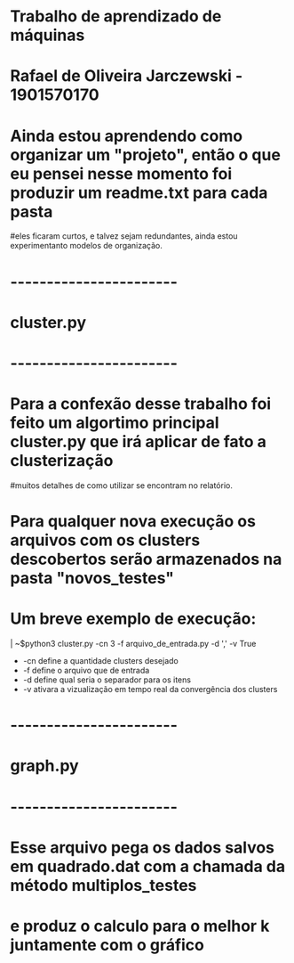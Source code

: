 # Trabalho de aprendizado de máquinas
# Rafael de Oliveira Jarczewski - 1901570170


# Ainda estou aprendendo como organizar um "projeto", então o que eu pensei nesse momento foi produzir um readme.txt para cada pasta
#eles ficaram curtos, e talvez sejam redundantes, ainda estou experimentanto modelos de organização.

# -----------------------
#        cluster.py      
# -----------------------

# Para a confexão desse trabalho foi feito um algortimo principal cluster.py que irá aplicar de fato a clusterização
#muitos detalhes de como utilizar se encontram no relatório. 
# Para qualquer nova execução os arquivos com os clusters descobertos serão armazenados na pasta "novos_testes"
# Um breve exemplo de execução:

| ~$python3 cluster.py -cn 3 -f arquivo_de_entrada.py -d ',' -v True

*  -cn define a quantidade clusters desejado
*  -f define o arquivo que de entrada
*  -d define qual seria o separador para os itens
*  -v ativara a vizualização em tempo real da convergência dos clusters

# -----------------------
#        graph.py        
# -----------------------

# Esse arquivo pega os dados salvos em quadrado.dat com a chamada da método multiplos_testes 
# e produz o calculo para o melhor k juntamente com o gráfico
